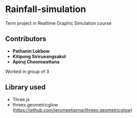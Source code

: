 # Rainfall-simulation
Term project in Realtime Graphic Simulation course

## Contributors
* **Pathanin Lokbow**
* **Kitipong Sirirueangsakul**
* **Apiruj Choomwattana**

Worked in group of 3

## Library used
 - Three.js
 - threex.geometricglow (https://github.com/jeromeetienne/threex.geometricglow)
